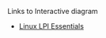 Links to Interactive diagram 
- [Linux LPI Essentials](https://interactive.linuxacademy.com/diagrams/LPIEssentials.html)
